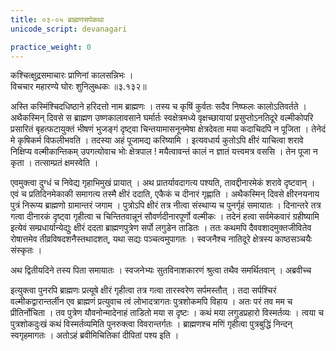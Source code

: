 ```yaml
---
title: ०३-०५ ब्राह्मणसर्पकथा
unicode_script: devanagari

practice_weight: 0
---
```


कश्चित्क्षुद्रसमाचारः प्राणिनां कालसन्निभः ।  
विचचार महारण्ये घोरः शुनिलुब्धकः ॥३.१३२॥

अस्ति कस्मिंश्चिदधिष्ठाने हरिदत्तो नाम ब्राह्मणः । तस्य च कृषिं कुर्वतः सदैव निष्फलः कालोऽतिवर्तते । अथैकस्मिन् दिवसे स ब्राह्मण उष्णकालावसाने घर्मार्तः स्वक्षेत्रमध्ये वृक्षच्छायायां प्रसुप्तोऽनतिदूरे वल्मीकोपरि प्रसारितं बृहत्फटायुक्तं भीषणं भुजङ्गं दृष्ट्वा चिन्तयामासनूनमेषा क्षेत्रदेवता मया कदाचिदपि न पूजिता । तेनेदं मे कृषिकर्म विफलीभवति । तदस्या अहं पूजामद्य करिष्यामि । इत्यवधार्य कुतोऽपि क्षीरं याचित्वा शरावे निक्षिप्य वल्मीकान्तिकम् उपगत्योवाच भोः क्षेत्रपाल ! मयैत्वावन्तं कालं न ज्ञातं यत्त्वमत्र वससि । तेन पूजा न कृता । तत्साम्प्रतं क्षमस्वेति ।  

एवमुक्त्वा दुग्धं च निवेद्य गृहाभिमुखं प्रायात् । अथ प्रातर्यावदागत्य पश्यति, तावद्दीनारमेकं शरावे दृष्टवान् । एवं च प्रतिदिनमेकाकी समागत्य तस्मै क्षीरं ददाति, एकैकं च दीनारं गृह्णाति । अथैकस्मिन् दिवसे क्षीरनयनाय पुत्रं निरूप्य ब्राह्मणो ग्रामान्तरं जगाम । पुत्रोऽपि क्षीरं तत्र नीत्वा संस्थाप्य च पुनर्गृहं समायातः । दिनान्तरे तत्र गत्वा दीनारकं दृष्ट्वा गृहीत्वा च चिन्तितवान्नूनं सौवर्णदीनारपूर्णो वल्मीकः । तदेनं हत्वा सर्वमेकवारं ग्रहीष्यामि इत्येवं सम्प्रधार्यान्येद्युः
क्षीरं ददता ब्राह्मणपुत्रेण सर्पो लगुडेन ताडितः । ततः कथमपि दैववशादमुक्तजीवितेव रोषात्तमेव तीव्रविषदशनैस्तथादशत्, यथा सद्यः पञ्चत्वमुपागतः । स्वजनैश्च नातिदूरे क्षेत्रस्य काष्ठसञ्चयैः संस्कृतः ।  

अथ द्वितीयदिने तस्य पिता समायातः । स्वजनेभ्यः सुतविनाशकारणं श्रुत्वा तथैव समर्थितवान् । अब्रवीच्च

<div class="js_include" url="03-06_haimahamsakathA.md"  newLevelForH1="3" includeTitle="true"> </div>

इत्युक्त्वा पुनरपि ब्राह्मणः प्रत्यूषे क्षीरं गृहीत्वा तत्र गत्वा तारस्वरेण सर्पमस्तौत् । तदा सर्पश्चिरं वल्मीकद्वारान्तर्लीन एव ब्राह्मणं प्रत्युवाच त्वं लोभादत्रागतः पुत्रशोकमपि विहाय । अतः परं तव मम च प्रीतिर्नोचिता । तव पुत्रेण यौवनोन्मादेनाहं ताडितो मया स दृष्टः । कथं मया लगुडप्रहारो विस्मर्तव्यः । त्वया च पुत्रशोकदुःखं कथं विस्मर्तव्यमिति पुनरुक्त्वा विवरान्तर्गतः । ब्राह्मणश्च मणिं गृहीत्वा पुत्रबुद्धिं निन्दन् स्वगृहमागतः । अतोऽहं ब्रवीमिचितिकां दीपितां पश्य इति ।
